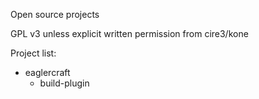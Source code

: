 Open source projects

GPL v3 unless explicit written permission from cire3/kone

Project list:

- eaglercraft
  - build-plugin
